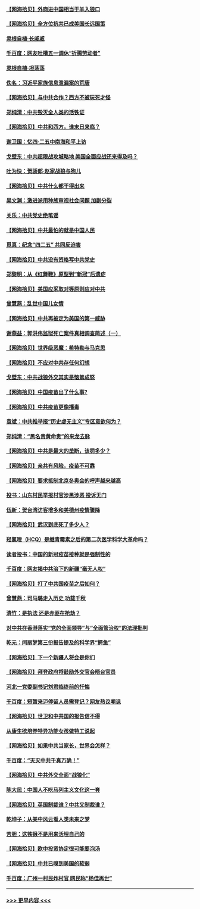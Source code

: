 #### [【网海拾贝】外商进中国相当于羊入狼口](../pages/nsc993/n12908274.md?t=04280102) 
#### [【网海拾贝】全方位抗共已成美国长远国策](../pages/nsc993/n12906878.md?t=04280102) 
#### [灵根自植‧长戚戚](../pages/nsc993/n12905585.md?t=04280102) 
#### [千百度：网友吐槽五一调休“折腾劳动者”](../pages/nsc993/n12905934.md?t=04280102) 
#### [灵根自植‧坦荡荡](../pages/nsc993/n12905562.md?t=04280102) 
#### [佚名：习近平家族信息泄漏案的荒唐](../pages/nsc993/n12904705.md?t=04280102) 
#### [【网海拾贝】与中共合作？西方不被玩死才怪](../pages/nsc993/n12903873.md?t=04280102) 
#### [郑纯清：中共毁灭全人类的活铁证](../pages/nsc993/n12903785.md?t=04280102) 
#### [【网海拾贝】中共和西方，谁末日来临？](../pages/nsc993/n12903482.md?t=04280102) 
#### [谢卫国：忆四‧二五中南海和平上访](../pages/nsc993/n12902192.md?t=04280102) 
#### [戈壁东：中共超限战攻城略地 美国全面应战还来得及吗？](../pages/nsc993/n12902297.md?t=04280102) 
#### [吐为快：贺骄郎‧赵家战狼与狗儿](../pages/nsc993/n12902280.md?t=04280102) 
#### [【网海拾贝】中共什么都干得出来](../pages/nsc993/n12897500.md?t=04280102) 
#### [吴文渊：激进派用种族审视社会问题 加剧分裂](../pages/nsc993/n12893881.md?t=04280102) 
#### [关乐：中共党史绝笔谣](../pages/nsc993/n12897270.md?t=04280102) 
#### [【网海拾贝】中共最怕的就是中国人民](../pages/nsc993/n12894705.md?t=04280102) 
#### [觅真：纪念“四二五” 共同反迫害](../pages/nsc993/n12894553.md?t=04280102) 
#### [【网海拾贝】中共没有资格写中共党史](../pages/nsc993/n12892231.md?t=04280102) 
#### [郑黎明：从《红舞鞋》原型到“新冠”后遗症](../pages/nsc993/n12890469.md?t=04280102) 
#### [【网海拾贝】美国应采取对等原则应对中共](../pages/nsc993/n12889176.md?t=04280102) 
#### [曾慧燕：乱世中国儿女情](../pages/nsc993/n12887931.md?t=04280102) 
#### [【网海拾贝】中共再被定为美国的第一威胁](../pages/nsc993/n12887580.md?t=04280102) 
#### [谢燕益：郭洪伟监狱死亡案件真相调查简述（一）](../pages/nsc993/n12885648.md?t=04280102) 
#### [【网海拾贝】世界级恶魔：希特勒与马克思](../pages/nsc993/n12884062.md?t=04280102) 
#### [【网海拾贝】不应对中共存任何幻想](../pages/nsc993/n12881460.md?t=04280102) 
#### [戈壁东：中共战狼外交其实是恼羞成怒](../pages/nsc993/n12880392.md?t=04280102) 
#### [【网海拾贝】中国疫苗出了什么事?](../pages/nsc993/n12879124.md?t=04280102) 
#### [【网海拾贝】中共疫苗更像播毒](../pages/nsc993/n12876631.md?t=04280102) 
#### [袁斌：中共推举报“历史虚无主义”专区意欲何为？](../pages/nsc993/n12876530.md?t=04280102) 
#### [郑纯清：“黑名贵黄命贵”的来龙去脉](../pages/nsc993/n12875589.md?t=04280102) 
#### [【网海拾贝】中共是最大的垄断，该罚多少？](../pages/nsc993/n12874006.md?t=04280102) 
#### [【网海拾贝】亲共有风险，疫苗不可靠](../pages/nsc993/n12872224.md?t=04280102) 
#### [【网海拾贝】要求抵制北京冬奥会的呼声越来越高](../pages/nsc993/n12868962.md?t=04280102) 
#### [投书：山东村民举报村官涉黑涉恶 投诉无门](../pages/nsc993/n12869726.md?t=04280102) 
#### [伍新：贺台湾访客增多和美德州疫情骤降](../pages/nsc993/n12865651.md?t=04280102) 
#### [【网海拾贝】武汉到底死了多少人？](../pages/nsc993/n12863707.md?t=04280102) 
#### [羟氯喹（HCQ）是继青霉素之后的第二次医学科学大革命吗？](../pages/nsc993/n12638564.md?t=04280102) 
#### [读者投书：中国的新冠疫苗接种就是强制性的](../pages/nsc993/n12859932.md?t=04280102) 
#### [千百度：网友揭中共治下的新疆“毫无人权”](../pages/nsc993/n12858385.md?t=04280102) 
#### [【网海拾贝】打了中共国疫苗之后如何？](../pages/nsc993/n12857866.md?t=04280102) 
#### [曾慧燕：司马璐走入历史 功载千秋](../pages/nsc993/n12856996.md?t=04280102) 
#### [清竹：是执法 还是赤匪在抢劫？](../pages/nsc993/n12856952.md?t=04280102) 
#### [对中共在香港落实“党的全面领导”与“全面管治权”的法理批判](../pages/nsc993/n12856929.md?t=04280102) 
#### [乾元：闫丽梦第三份报告提及的科学界“鳄鱼”](../pages/nsc993/n12855985.md?t=04280102) 
#### [【网海拾贝】下一个新疆人将会是你们](../pages/nsc993/n12855864.md?t=04280102) 
#### [【网海拾贝】拜登政府将鼓励外交官会晤台官员](../pages/nsc993/n12853615.md?t=04280102) 
#### [河北一党委副书记刘君临终前的忏悔](../pages/nsc993/n12849420.md?t=04280102) 
#### [千百度：短暂来沪停留人员需登记？网友热议嘲讽](../pages/nsc993/n12853497.md?t=04280102) 
#### [【网海拾贝】世卫和中共国的报告信不得](../pages/nsc993/n12850902.md?t=04280102) 
#### [从康生欲培养特异功能女孩做特工说起](../pages/nsc993/n12849289.md?t=04280102) 
#### [【网海拾贝】如果中共当家长，世界会怎样？](../pages/nsc993/n12848436.md?t=04280102) 
#### [千百度：“天灭中共千真万确！”](../pages/nsc993/n12845659.md?t=04280102) 
#### [【网海拾贝】中共外交全面“战狼化”](../pages/nsc993/n12845607.md?t=04280102) 
#### [陈大民：中国人不吃马列主义文化这一套](../pages/nsc993/n12842496.md?t=04280102) 
#### [【网海拾贝】英国制裁谁？中共又制裁谁？](../pages/nsc993/n12840909.md?t=04280102) 
#### [乾坤子：从美中风云看人类未来之梦](../pages/nsc993/n12840590.md?t=04280102) 
#### [苦胆：这铁锹不是用来活埋自己的](../pages/nsc993/n12839512.md?t=04280102) 
#### [【网海拾贝】欧中投资协定很可能要泡汤](../pages/nsc993/n12835122.md?t=04280102) 
#### [【网海拾贝】中共已嗅到美国的软弱](../pages/nsc993/n12832411.md?t=04280102) 
#### [千百度：广州一村民炸村官 网民称“杨佳再世”](../pages/nsc993/n12832380.md?t=04280102) 

----
#### [ >>> 更早内容 <<< ](../indexes/nsc993-earlier.md)
